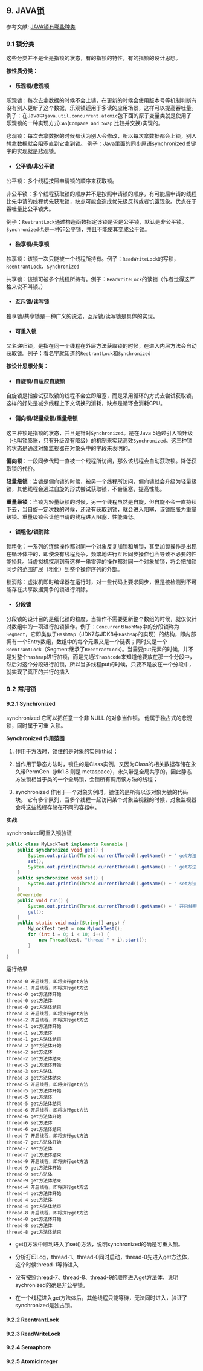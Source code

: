 ## 9. JAVA锁

参考文献: [JAVA锁有哪些种类](https://blog.csdn.net/nalanmingdian/article/details/77800355)

### 9.1 锁分类

这些分类并不是全是指锁的状态，有的指锁的特性，有的指锁的设计思想。

**按性质分类：**

- #### 乐观锁/悲观锁

乐观锁：每次去拿数据的时候不会上锁，在更新的时候会使用版本号等机制判断有没有别人更新了这个数据，乐观锁适用于多读的应用场景，这样可以提高吞吐量。
例子：在Java中`java.util.concurrent.atomic`包下面的原子变量类就是使用了乐观锁的一种实现方式`CAS`(`Compare and Swap` 比较并交换)实现的。

悲观锁：每次去拿数据的时候都认为别人会修改，所以每次拿数据都会上锁，别人想拿数据就会阻塞直到它拿到锁。
例子：Java里面的同步原语synchronized关键字的实现就是悲观锁。

- #### 公平锁/非公平锁  

公平锁：多个线程按照申请锁的顺序来获取锁。

非公平锁：多个线程获取锁的顺序并不是按照申请锁的顺序，有可能后申请的线程比先申请的线程优先获取锁，缺点可能会造成优先级反转或者饥饿现象。优点在于吞吐量比公平锁大。

例子：`ReetrantLock`通过构造函数指定该锁是否是公平锁，默认是非公平锁。`Synchronized`也是一种非公平锁，并且不能使其变成公平锁。

- #### 独享锁/共享锁

独享锁：该锁一次只能被一个线程所持有。例子：`ReadWriteLock`的写锁，`ReentrantLock`，`Synchronized`

共享锁：该锁可被多个线程所持有。例子：`ReadWriteLock`的读锁（作者觉得这严格来说不叫锁。）

- #### 互斥锁/读写锁

独享锁/共享锁是一种广义的说法，互斥锁/读写锁是具体的实现。

- #### 可重入锁

又名递归锁，是指在同一个线程在外层方法获取锁的时候，在进入内层方法会自动获取锁。例子：看名字就知道的`ReetrantLock`和`Synchronized`



**按设计思想分类：**

- #### 自旋锁/自适应自旋锁

自旋锁是指尝试获取锁的线程不会立即阻塞，而是采用循环的方式去尝试获取锁，这样的好处是减少线程上下文切换的消耗，缺点是循环会消耗CPU。

- #### 偏向锁/轻量级锁/重量级锁

这三种锁是指锁的状态，并且是针对`Synchronized`。是在Java 5通过引入锁升级（也叫锁膨胀，只有升级没有降级）的机制来实现高效`Synchronized`。这三种锁的状态是通过对象监视器在对象头中的字段来表明的。

**偏向锁**：一段同步代码一直被一个线程所访问，那么该线程会自动获取锁。降低获取锁的代价。

**轻量级锁**：当锁是偏向锁的时候，被另一个线程所访问，偏向锁就会升级为轻量级锁，其他线程会通过自旋的形式尝试获取锁，不会阻塞，提高性能。

**重量级锁**：当锁为轻量级锁的时候，另一个线程虽然是自旋，但自旋不会一直持续下去，当自旋一定次数的时候，还没有获取到锁，就会进入阻塞，该锁膨胀为重量级锁。重量级锁会让他申请的线程进入阻塞，性能降低。

- #### 锁粗化/锁消除

锁粗化：一系列的连续操作都对同一个对象反复加锁和解锁，甚至加锁操作是出现在循环体中的，即使没有线程竞争，频繁地进行互斥同步操作也会导致不必要的性能损耗。当虚拟机探测到有这样一串零碎的操作都对同一个对象加锁，将会把加锁同步的范围扩展（粗化）到整个操作序列的外部。

锁消除：虚拟机即时编译器在运行时，对一些代码上要求同步，但是被检测到不可能存在共享数据竞争的锁进行消除。

- #### 分段锁

分段锁的设计目的是细化锁的粒度，当操作不需要更新整个数组的时候，就仅仅针对数组中的一项进行加锁操作。例子：`ConcurrentHashMap`中的分段锁称为`Segment`，它即类似于`HashMap`（JDK7与JDK8中`HashMap`的实现）的结构，即内部拥有一个Entry数组，数组中的每个元素又是一个链表；同时又是一个`ReentrantLock`（Segment继承了`ReentrantLock`)。当需要put元素的时候，并不是对整个`hashmap`进行加锁，而是先通过`hashcode`来知道他要放在那一个分段中，然后对这个分段进行加锁，所以当多线程put的时候，只要不是放在一个分段中，就实现了真正的并行的插入

### 9.2 常用锁

#### 9.2.1 Synchronized

synchronized 它可以把任意一个非 NULL 的对象当作锁。 他属于独占式的悲观锁，同时属于可重
入锁。

**Synchronized 作用范围**  

1. 作用于方法时，锁住的是对象的实例(this)；

2. 当作用于静态方法时，锁住的是Class实例，又因为Class的相关数据存储在永久带PermGen（jdk1.8 则是 metaspace），永久带是全局共享的，因此静态方法锁相当于类的一个全局锁，会锁所有调用该方法的线程；

3. synchronized 作用于一个对象实例时，锁住的是所有以该对象为锁的代码块。 它有多个队列，当多个线程一起访问某个对象监视器的时候，对象监视器会将这些线程存储在不同的容器中。

**实战**

synchronized可重入锁验证

```java
public class MyLockTest implements Runnable {
    public synchronized void get() {
        System.out.println(Thread.currentThread().getName() + " get方法体开始");
        set();
        System.out.println(Thread.currentThread().getName() + " get方法体结束");
    }
    public synchronized void set() {
        System.out.println(Thread.currentThread().getName() + " set方法体 ");
    }
    @Override
    public void run() {
        System.out.println(Thread.currentThread().getName() + " 开启线程，即将执行get方法");
        get();
    }
    public static void main(String[] args) {
        MyLockTest test = new MyLockTest();
        for (int i = 0; i < 10; i++) {
            new Thread(test, "thread-" + i).start();
        }
    }
}
```

运行结果

```shell
thread-0 开启线程，即将执行get方法
thread-1 开启线程，即将执行get方法
thread-0 get方法体开始
thread-0 set方法体 
thread-0 get方法体结束
thread-3 开启线程，即将执行get方法
thread-2 开启线程，即将执行get方法
thread-1 get方法体开始
thread-1 set方法体 
thread-1 get方法体结束
thread-2 get方法体开始
thread-2 set方法体 
thread-2 get方法体结束
thread-3 get方法体开始
thread-3 set方法体 
thread-3 get方法体结束
thread-5 开启线程，即将执行get方法
thread-5 get方法体开始
thread-5 set方法体 
thread-5 get方法体结束
thread-6 开启线程，即将执行get方法
thread-6 get方法体开始
thread-6 set方法体 
thread-6 get方法体结束
thread-7 开启线程，即将执行get方法
thread-7 get方法体开始
thread-7 set方法体 
thread-7 get方法体结束
thread-9 开启线程，即将执行get方法
thread-9 get方法体开始
thread-9 set方法体 
thread-9 get方法体结束
thread-4 开启线程，即将执行get方法
thread-4 get方法体开始
thread-4 set方法体 
thread-4 get方法体结束
thread-8 开启线程，即将执行get方法
thread-8 get方法体开始
thread-8 set方法体 
thread-8 get方法体结束
```

- get()方法中顺利进入了set()方法，说明synchronized的确是可重入锁。

- 分析打印Log，thread-1、thread-0同时启动，thread-0先进入get方法体，这个时候thread-1等待进入
- 没有按照thread-7、thread-8、thread-9的顺序进入get方法体，说明sychronized的确是非公平锁。
- 在一个线程进入get方法体后，其他线程只能等待，无法同时进入，验证了synchronized是独占锁。

#### 9.2.2 ReentrantLock

#### 9.2.3 ReadWriteLock

#### 9.2.4 Semaphore

#### 9.2.5 AtomicInteger
